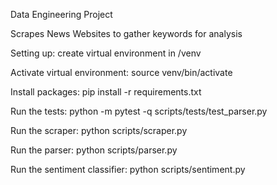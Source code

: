 Data Engineering Project

Scrapes News Websites to gather keywords for analysis

Setting up:
create virtual environment in /venv

Activate virtual environment:
source venv/bin/activate

Install packages:
pip install -r requirements.txt

Run the tests:
python -m pytest -q scripts/tests/test_parser.py

Run the scraper:
python scripts/scraper.py

Run the parser:
python scripts/parser.py

Run the sentiment classifier:
python scripts/sentiment.py
